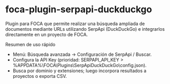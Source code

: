 # foca-plugin-serpapi-duckduckgo
Plugin para FOCA que permite realizar una búsqueda ampliada de documentos mediante URLs utilizando SerpApi (DuckDuckGo) e integrarlos directamente en un proyecto de FOCA.

Resumen de uso rápido
- Menú: Búsqueda avanzada → Configuración de SerpApi / Buscar.
- Configura la API Key (prioridad: SERPAPI_API_KEY > %APPDATA%\FOCA\Plugins\SerpApiDuckDuckGo\config.json).
- Busca por dominio y extensiones; luego incorpora resultados a proyectos o exporta CSV.